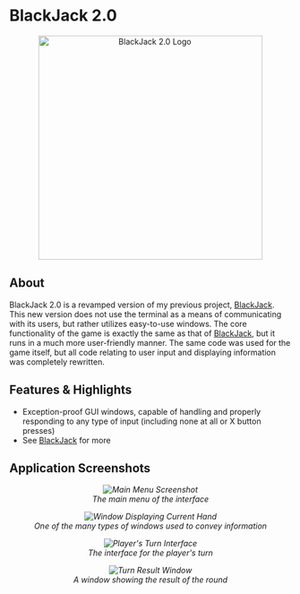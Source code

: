 # BlackJack 2.0
<p align="center">
  <img src="https://i.imgur.com/WbuTAfD.png" width="400" height="400" alt="BlackJack 2.0 Logo" />
</p>

## About

BlackJack 2.0 is a revamped version of my previous project, <a href="https://github.com/Ivanov1ch/BlackJack" target="_blank">BlackJack</a>. This new version does not use the terminal as a means of communicating with its users, but rather utilizes easy-to-use windows. The core functionality of the game is exactly the same as that of <a href="https://github.com/Ivanov1ch/BlackJack/blob/master/README.md#about" target="_blank">BlackJack</a>, but it runs in a much more user-friendly manner. The same code was used for the game itself, but all code relating to user input and displaying information was completely rewritten.

## Features & Highlights
* Exception-proof GUI windows, capable of handling and properly responding to any type of input (including none at all or X button presses)
* See <a href="https://github.com/Ivanov1ch/BlackJack/blob/master/README.md#features--highlights" target="_blank">BlackJack</a> for more

## Application Screenshots
<em>
  <p align="center">
    <img src="https://i.imgur.com/Xr67SrK.png" alt="Main Menu Screenshot" />
    <br>
    The main menu of the interface
  </p>
  <p align="center">
    <img src="https://i.imgur.com/o7Bm7X9.png" alt="Window Displaying Current Hand" />
    <br>
    One of the many types of windows used to convey information
  </p>
  <p align="center">
    <img src="https://i.imgur.com/b0kotTX.png" alt="Player's Turn Interface" />
    <br>
    The interface for the player's turn
  </p>
  <p align="center">
    <img src="https://i.imgur.com/2F3RcEo.png" alt="Turn Result Window" />
    <br>
    A window showing the result of the round
  </p>
</em>
